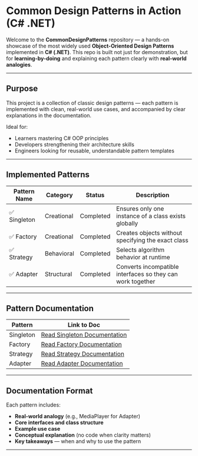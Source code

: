 # Common Design Patterns in Action (C# .NET)

Welcome to the **CommonDesignPatterns** repository — a hands-on showcase of the most widely used **Object-Oriented Design Patterns** implemented in **C# (.NET)**. This repo is built not just for demonstration, but for **learning-by-doing** and explaining each pattern clearly with **real-world analogies**.

---

## Purpose

This project is a collection of classic design patterns — each pattern is implemented with clean, real-world use cases, and accompanied by clear explanations in the documentation.

Ideal for:
- Learners mastering C# OOP principles
- Developers strengthening their architecture skills
- Engineers looking for reusable, understandable pattern templates

---

##  Implemented Patterns

| Pattern Name     | Category     | Status      | Description |
|------------------|--------------|-------------|-------------|
| ✅ Singleton       | Creational   | Completed   | Ensures only one instance of a class exists globally |
| ✅ Factory         | Creational   | Completed   | Creates objects without specifying the exact class |
| ✅ Strategy        | Behavioral   | Completed   | Selects algorithm behavior at runtime |
| ✅ Adapter         | Structural   | Completed   | Converts incompatible interfaces so they can work together |

---

## Pattern Documentation

| Pattern           | Link to Doc                                                                 |
|-------------------|------------------------------------------------------------------------------|
| Singleton         | [Read Singleton Documentation](https://github.com/rezatajari/CommonDesignPatterns/blob/master/doc/Creatinal/Singleton.md) |
| Factory           | [Read Factory Documentation](https://github.com/rezatajari/CommonDesignPatterns/blob/master/doc/Creatinal/Factory.md)   |
| Strategy          | [Read Strategy Documentation](https://github.com/rezatajari/CommonDesignPatterns/blob/master/doc/Behavioral/Strategy.md) |
| Adapter           | [Read Adapter Documentation](https://github.com/rezatajari/CommonDesignPatterns/blob/master/doc/Structural/Adapter.md)   |

---

## Documentation Format

Each pattern includes:

- **Real-world analogy** (e.g., MediaPlayer for Adapter)
- **Core interfaces and class structure**
- **Example use case**
- **Conceptual explanation** (no code when clarity matters)
- **Key takeaways** — when and why to use the pattern

---
